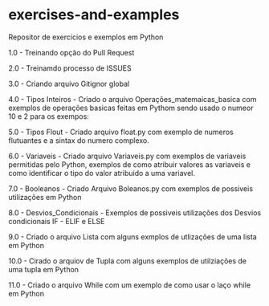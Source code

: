 # exercises-and-examples
Repositor de exercícios  e exemplos em Python

1.0 - Treinando opção do Pull Request

2.0 - Treinamdo processo de ISSUES

3.0 - Criando arquivo Gitignor global

4.0 - Tipos Inteiros - Criado o arquivo Operações_matemaicas_basica
    com exemplos de operações basicas feitas em Pythom sendo usado 
    o numeor 10 e 2 para os exempos:
   
5.0 - Tipos Flout - Criado arquivo float.py com exemplo de numeros
    flutuantes e a sintax do numero complexo.
   
6.0 - Variaveis - Criado arquivo Variaveis.py com exemplos de variaveis
    permitidas pelo Python, exemplos de como atribuir valores as variaveis
    e como identificar o tipo do valor atribuido a uma variavel.

7.0 - Booleanos - Criado Arquivo Boleanos.py com exemplos de possiveis
    utilizações em Python
    
 8.0 - Desvios_Condicionais - Exemplos de possiveis utilizações dos 
    Desvios condicionais IF - ELIF e ELSE 
 
 9.0 - Criado o arquivo Lista com alguns exmplos de utlizações de uma lista em Python
 
 10.0 - Cirado o arquiov de Tupla com alguns exemplos de utilziações de uma tupla em Python
 
 11.0 - Criado o arquivo While com um exemplo de como usar o laço while em Python
 
 